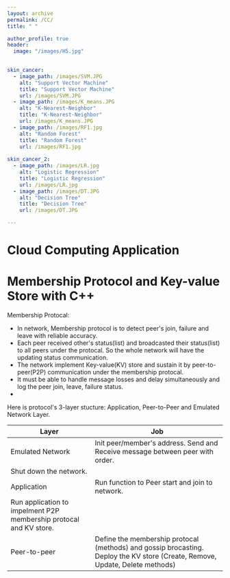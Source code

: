 ```yaml
---
layout: archive
permalink: /CC/
title: " "

author_profile: true
header:
  image: "/images/H5.jpg"	
  

skin_cancer:
  - image_path: /images/SVM.JPG
    alt: "Support Vector Machine"
    title: "Support Vector Machine"
    url: /images/SVM.JPG
  - image_path: /images/K_means.JPG
    alt: "K-Nearest-Neighbor"
    title: "K-Nearest-Neighbor"
    url: /images/K_means.JPG
  - image_path: /images/RF1.jpg
    alt: "Random Forest"
    title: "Random Forest"
    url: /images/RF1.jpg
    
skin_cancer_2:
  - image_path: /images/LR.jpg
    alt: "Logistic Regression"
    title: "Logistic Regression"
    url: /images/LR.jpg
  - image_path: /images/DT.JPG
    alt: "Decision Tree"
    title: "Decision Tree"
    url: /images/DT.JPG

---
```


# Cloud Computing Application

# Membership Protocol and Key-value Store with C++

Membership Protocal:  

- In network, Membership protocol is to detect peer's join, failure and leave with reliable accuracy.  
- Each peer received other's status(list) and broadcasted their status(list) to all peers under the protocal. So the whole network will have the updating status communication.  
- The network implement Key-value(KV) store and sustain it by peer-to-peer(P2P) communication under the membership protocal. 
- It must be able to handle message losses and delay simultaneously and log the peer join, leave, failure status. 
- 

Here is protocol's 3-layer stucture: Application, Peer-to-Peer and Emulated Network Layer.  
  
| Layer                      | Job                                         |
| -------------------------- | ------------------------------------------- |
| Emulated Network | Init peer/member's address. Send and Receive message between peer with order. 
Shut down the network. |
| Application | Run function to Peer start and join to network. 
Run application to impelment P2P membership protocal and KV store. |
| Peer-to-peer | Define the membership protocal (methods) and gossip brocasting. Deploy the KV store (Create, Remove, Update, Delete methods) |



